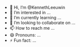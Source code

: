 - 👋 Hi, I’m @KennethLeeuwin
- 👀 I’m interested in ...
- 🌱 I’m currently learning ...
- 💞️ I’m looking to collaborate on ...
- 📫 How to reach me ...
- 😄 Pronouns: ...
- ⚡ Fun fact: ...

<!---
KennethLeeuwin/KennethLeeuwin is a ✨ special ✨ repository because its `README.md` (this file) appears on your GitHub profile.
You can click the Preview link to take a look at your changes.
--->
